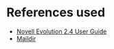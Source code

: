 References used
===============

* [Novell Evolution 2.4 User Guide](https://www.novell.com/documentation/evolution24/pdfdoc/evolution24/evolution24.pdf)
* [Maildir](https://wiki2.dovecot.org/MailboxFormat/Maildir)
